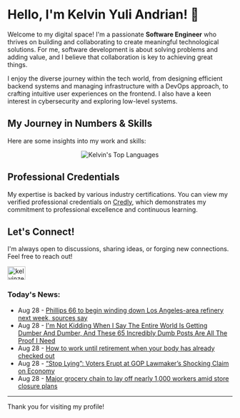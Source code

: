 # Hello, I'm Kelvin Yuli Andrian! 👋

Welcome to my digital space! I'm a passionate **Software Engineer** who thrives on building and collaborating to create meaningful technological solutions. For me, software development is about solving problems and adding value, and I believe that collaboration is key to achieving great things.

I enjoy the diverse journey within the tech world, from designing efficient backend systems and managing infrastructure with a DevOps approach, to crafting intuitive user experiences on the frontend. I also have a keen interest in cybersecurity and exploring low-level systems.

## My Journey in Numbers & Skills

Here are some insights into my work and skills:

<p align="center">
  <img src="https://github-readme-stats.vercel.app/api/top-langs/?username=kelvinzer0&layout=compact&theme=radical" alt="Kelvin's Top Languages" />
</p>

## Professional Credentials

My expertise is backed by various industry certifications. You can view my verified professional credentials on [Credly](https://www.credly.com/users/kelvin-yuli-andrian/badges), which demonstrates my commitment to professional excellence and continuous learning.

## Let's Connect!

I'm always open to discussions, sharing ideas, or forging new connections. Feel free to reach out!

<p align="left">
    <a href="https://linkedin.com/in/kelvinzero" target="blank"><img align="center" src="https://cdn.jsdelivr.net/npm/simple-icons@3.0.1/icons/linkedin.svg" alt="kelvinzero" height="30" width="40" /></a>
</p>

### Today's News:

<!-- feed start -->
- Aug 28 - [Phillips 66 to begin winding down Los Angeles-area refinery next week, sources say](https://finance.yahoo.com/news/phillips-66-begin-winding-down-151846392.html)
- Aug 28 - [I'm Not Kidding When I Say The Entire World Is Getting Dumber And Dumber, And These 65 Incredibly Dumb Posts Are All The Proof I Need](https://www.yahoo.com/entertainment/celebrity/articles/im-not-kidding-entire-world-151220646.html)
- Aug 28 - [How to work until retirement when your body has already checked out](https://www.yahoo.com/lifestyle/article/work-retirement-state-pension-age-physical-mental-health-150606962.html)
- Aug 28 - [“Stop Lying”: Voters Erupt at GOP Lawmaker’s Shocking Claim on Economy](https://www.yahoo.com/news/articles/stop-lying-voters-erupt-gop-144544776.html)
- Aug 28 - [Major grocery chain to lay off nearly 1,000 workers amid store closure plans](https://finance.yahoo.com/news/major-grocery-chain-lay-off-142202732.html)
<!-- feed end -->

---

Thank you for visiting my profile!
